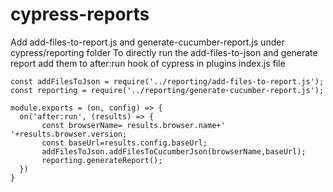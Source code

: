 # cypress-reports
Add add-files-to-report.js and generate-cucumber-report.js under cypress/reporting folder
To directly run the add-files-to-json and generate report add them to after:run hook of cypress in plugins index.js file

```
const addFilesToJson = require('../reporting/add-files-to-report.js');
const reporting = require('../reporting/generate-cucumber-report.js');

module.exports = (on, config) => {
  on('after:run', (results) => {
       const browserName= results.browser.name+' '+results.browser.version;
       const baseUrl=results.config.baseUrl;
       addFilesToJson.addFilesToCucumberJson(browserName,baseUrl);
       reporting.generateReport();
  })
}
```
